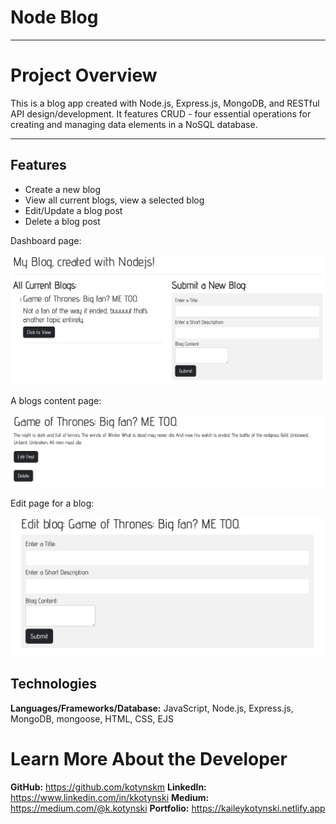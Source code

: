 # Node Blog

---

# Project Overview

This is a blog app created with Node.js, Express.js, MongoDB, and RESTful API design/development. It features CRUD - four essential operations for creating and managing data elements in a NoSQL database.

---

## Features

- Create a new blog
- View all current blogs, view a selected blog
- Edit/Update a blog post
- Delete a blog post

Dashboard page:

<img src="/public/img/dash.png">

A blogs content page:

<img src="/public/img/blog.png">

Edit page for a blog:

<img src="/public/img/edit.png">

## Technologies

**Languages/Frameworks/Database:** JavaScript, Node.js, Express.js, MongoDB, mongoose, HTML, CSS, EJS

# <a name="about"></a>Learn More About the Developer

**GitHub:** https://github.com/kotynskm
**LinkedIn:** https://www.linkedin.com/in/kkotynski
**Medium:** https://medium.com/@k.kotynski
**Portfolio:** https://kaileykotynski.netlify.app
